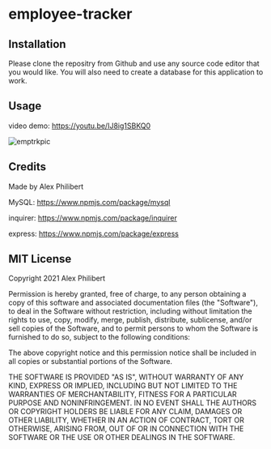 # employee-tracker

## Installation

Please clone the repositry from Github and use any source code editor that you would like. You will also need to create a database for this application to work.

## Usage

video demo: 
https://youtu.be/IJ8ig1SBKQ0

![emptrkpic](https://user-images.githubusercontent.com/60405505/124678743-2ce8a380-de91-11eb-888e-c04e59b17023.GIF)


## Credits

Made by Alex Philibert

MySQL: https://www.npmjs.com/package/mysql


inquirer: https://www.npmjs.com/package/inquirer


express: https://www.npmjs.com/package/express


## MIT License

Copyright 2021 Alex Philibert

Permission is hereby granted, free of charge, to any person obtaining a copy of this software and associated documentation files (the "Software"), to deal in the Software without restriction, including without limitation the rights to use, copy, modify, merge, publish, distribute, sublicense, and/or sell copies of the Software, and to permit persons to whom the Software is furnished to do so, subject to the following conditions:

The above copyright notice and this permission notice shall be included in all copies or substantial portions of the Software.

THE SOFTWARE IS PROVIDED "AS IS", WITHOUT WARRANTY OF ANY KIND, EXPRESS OR IMPLIED, INCLUDING BUT NOT LIMITED TO THE WARRANTIES OF MERCHANTABILITY, FITNESS FOR A PARTICULAR PURPOSE AND NONINFRINGEMENT. IN NO EVENT SHALL THE AUTHORS OR COPYRIGHT HOLDERS BE LIABLE FOR ANY CLAIM, DAMAGES OR OTHER LIABILITY, WHETHER IN AN ACTION OF CONTRACT, TORT OR OTHERWISE, ARISING FROM, OUT OF OR IN CONNECTION WITH THE SOFTWARE OR THE USE OR OTHER DEALINGS IN THE SOFTWARE.
